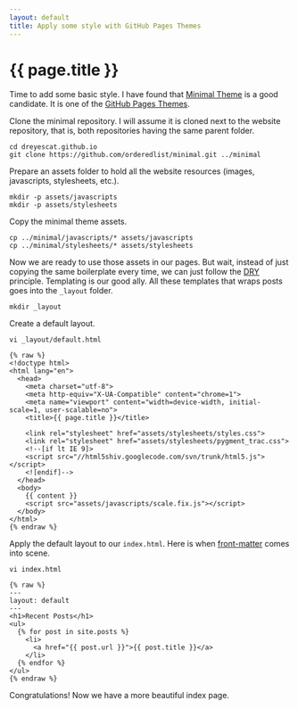 ```yaml
---
layout: default
title: Apply some style with GitHub Pages Themes
---
```

# {{ page.title }} 

Time to add some basic style. I have found that [Minimal Theme](https://github.com/orderedlist/minimal) is a good candidate. It is one of the [GitHub Pages Themes](https://github.com/blog/1081-instantly-beautiful-project-pages).

Clone the minimal repository. I will assume it is cloned next to the website repository, that is, both repositories having the same parent folder.

    cd dreyescat.github.io
    git clone https://github.com/orderedlist/minimal.git ../minimal

Prepare an assets folder to hold all the website resources (images, javascripts, stylesheets, etc.).

    mkdir -p assets/javascripts
    mkdir -p assets/stylesheets

Copy the minimal theme assets.

    cp ../minimal/javascripts/* assets/javascripts
    cp ../minimal/stylesheets/* assets/stylesheets

Now we are ready to use those assets in our pages. But wait, instead of just copying the same boilerplate every time, we can just follow the [DRY](http://en.wikipedia.org/wiki/Don%27t_repeat_yourself) principle. Templating is our good ally. All these templates that wraps posts goes into the `_layout` folder.

    mkdir _layout

Create a default layout.

    vi _layout/default.html

    {% raw %}
    <!doctype html>
    <html lang="en">
      <head>
        <meta charset="utf-8">
        <meta http-equiv="X-UA-Compatible" content="chrome=1">
        <meta name="viewport" content="width=device-width, initial-scale=1, user-scalable=no">
        <title>{{ page.title }}</title>
    
        <link rel="stylesheet" href="assets/stylesheets/styles.css">
        <link rel="stylesheet" href="assets/stylesheets/pygment_trac.css">
        <!--[if lt IE 9]>
        <script src="//html5shiv.googlecode.com/svn/trunk/html5.js"></script>
        <![endif]-->
      </head>
      <body>
        {{ content }}
        <script src="assets/javascripts/scale.fix.js"></script>
      </body>
    </html>
    {% endraw %}
    
Apply the default layout to our `index.html`. Here is when [front-matter](http://jekyllrb.com/docs/frontmatter/) comes into scene.

    vi index.html

    {% raw %}
    ---
    layout: default
    ---
    <h1>Recent Posts</h1>
    <ul>
      {% for post in site.posts %}
        <li>
          <a href="{{ post.url }}">{{ post.title }}</a>
        </li>
      {% endfor %}
    </ul>
    {% endraw %}

Congratulations! Now we have a more beautiful index page.

